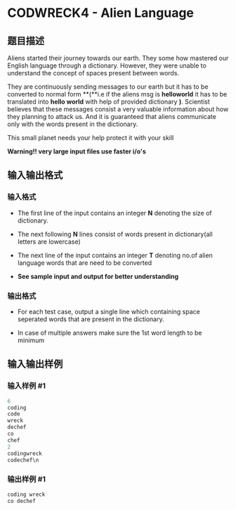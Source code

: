 # CODWRECK4 - Alien Language

## 题目描述

Aliens started their journey towards our earth. They some how mastered our English language through a dictionary. However, they were unable to understand the concept of spaces present between words.

They are continuously sending messages to our earth but it has to be converted to normal form **(**i.e if the aliens msg is **helloworld** it has to be translated into **hello world** with help of provided dictionary **)**. Scientist believes that these messages consist a very valuable information about how they planning to attack us. And it is guaranteed that aliens communicate only with the words present in the dictionary.

This small planet needs your help protect it with your skill

**Warning!! very large input files use faster i/o's**

## 输入输出格式

### 输入格式

- The first line of the input contains an integer **N** denoting the size of dictionary.

- The next following **N** lines consist of words present in dictionary(all letters are lowercase)

- The next line of the input contains an integer **T** denoting no.of alien language words that are need to be converted

- **See sample input and output for better understanding**

### 输出格式

- For each test case, output a single line which containing space seperated words that are present in the dictionary.

- In case of multiple answers make sure the 1st word length to be minimum

## 输入输出样例

### 输入样例 #1

```cpp
6
coding
code
wreck
dechef
co
chef
2
codingwreck
codechef\n
```


### 输出样例 #1

```cpp
coding wreck
co dechef
```


